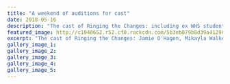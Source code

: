 ```yaml
---
title: "A weekend of auditions for cast"
date: 2018-05-16
description: "The cast of Ringing the Changes: including ex WHS students, Caius Wrigglesworth, Reuben Janes & Brie Parkinson..."
featured_image: http://c1940652.r52.cf0.rackcdn.com/5b3eb079b8d39a41290001fd/Ringing-the-changes-250ex-st-midweek-16-may.gif
excerpt: "The cast of Ringing the Changes: Jamie O'Hagen, Mikayla Walker, Caius Wrigglesworth, Reuben Janes, Jess Alder, Cathy Gribble, Brie Parkinson and Meynell Smith. Missing: Meg McPhail and Chris Stedman."
gallery_image_1: 
gallery_image_2: 
gallery_image_3: 
gallery_image_4: 
gallery_image_5: 
---
```

